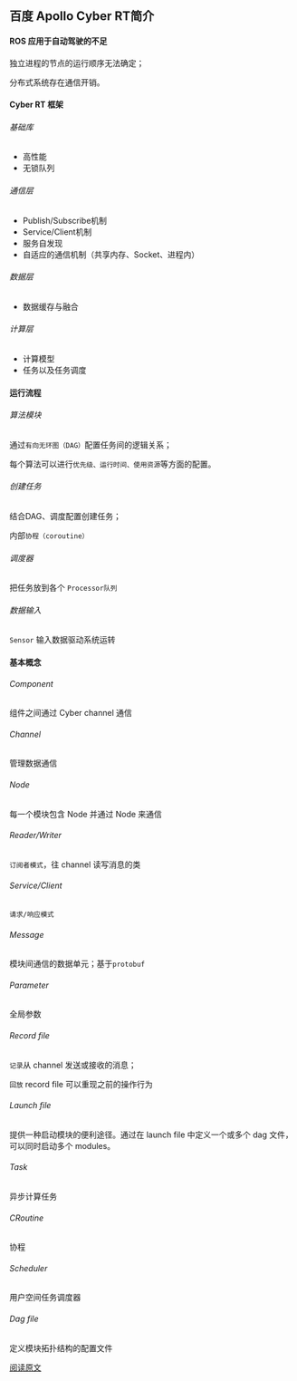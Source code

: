 ## 百度 Apollo Cyber RT简介

#### ROS 应用于自动驾驶的不足

独立进程的节点的运行顺序无法确定；

分布式系统存在通信开销。



#### Cyber RT 框架

###### 基础库
* 高性能
* 无锁队列

###### 通信层
* Publish/Subscribe机制
* Service/Client机制
* 服务自发现
* 自适应的通信机制（共享内存、Socket、进程内）

###### 数据层
* 数据缓存与融合

###### 计算层
* 计算模型
* 任务以及任务调度



#### 运行流程

###### 算法模块
通过`有向无环图（DAG）`配置任务间的逻辑关系；

每个算法可以进行`优先级、运行时间、使用资源`等方面的配置。

###### 创建任务
结合DAG、调度配置创建任务；

内部`协程（coroutine）`

###### 调度器
把任务放到各个 `Processor队列`

###### 数据输入

`Sensor` 输入数据驱动系统运转



#### 基本概念

###### Component

组件之间通过 Cyber channel 通信

###### Channel

管理数据通信

###### Node

每一个模块包含 Node 并通过 Node 来通信

###### Reader/Writer

`订阅者模式`，往 channel 读写消息的类

###### Service/Client

`请求/响应模式`

###### Message

模块间通信的数据单元；基于`protobuf`

###### Parameter

全局参数

###### Record file

`记录`从 channel 发送或接收的消息；

`回放` record file 可以重现之前的操作行为

###### Launch file 

提供一种启动模块的便利途径。通过在 launch file 中定义一个或多个 dag 文件，可以同时启动多个 modules。

###### Task

异步计算任务

###### CRoutine

协程

###### Scheduler

用户空间任务调度器

###### Dag file

定义模块拓扑结构的配置文件

[阅读原文](https://blog.csdn.net/kesalin/article/details/88914029)